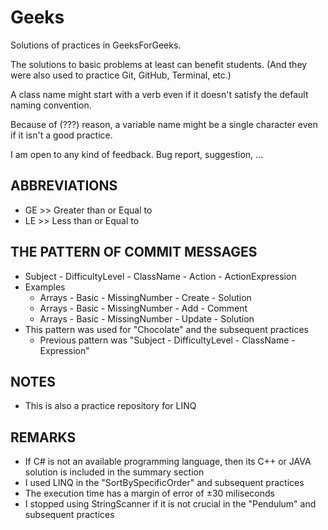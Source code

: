 # Geeks
Solutions of practices in GeeksForGeeks.

The solutions to basic problems at least can benefit students. 
  (And they were also used to practice Git, GitHub, Terminal, etc.) 

A class name might start with a verb even if it doesn't satisfy the default naming convention. 

Because of (???) reason, a variable name might be a single character even if it isn't a good practice.  

I am open to any kind of feedback. Bug report, suggestion, ...

## ABBREVIATIONS
* GE >> Greater than or Equal to
* LE >> Less than or Equal to
 
## THE PATTERN OF COMMIT MESSAGES
* Subject - DifficultyLevel - ClassName - Action - ActionExpression 
* Examples
  * Arrays - Basic - MissingNumber - Create - Solution
  * Arrays - Basic - MissingNumber - Add - Comment
  * Arrays - Basic - MissingNumber - Update - Solution
* This pattern was used for "Chocolate" and the subsequent practices
  * Previous pattern was "Subject - DifficultyLevel - ClassName - Expression"
## NOTES
* This is also a practice repository for LINQ

## REMARKS
* If C# is not an available programming language, then its C++ or JAVA solution is included in the summary section
* I used LINQ in the "SortBySpecificOrder" and subsequent practices
* The execution time has a margin of error of &#0177;30 miliseconds
* I stopped using StringScanner if it is not crucial in the "Pendulum" and subsequent practices
